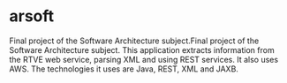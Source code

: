 # arsoft
Final project of the Software Architecture subject.Final project of the Software Architecture subject. This application extracts information from the RTVE web service, parsing XML and using REST services. It also uses AWS. The technologies it uses are Java, REST, XML and JAXB. 
